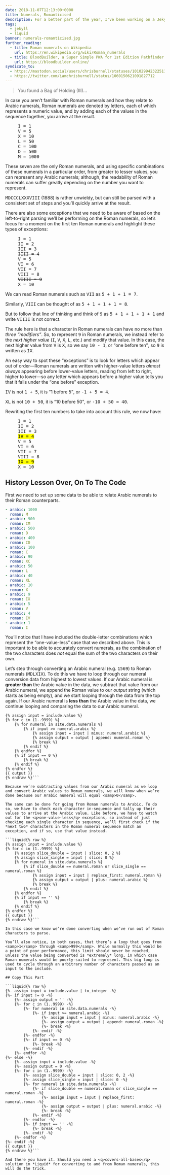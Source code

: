 ```yaml
---
date: 2018-11-07T12:13:00+0000
title: Numerals, Romanticised
description: For a better part of the year, I've been working on a Jekyll-based Progressive Web App, <a href="https://bloodbuilder.online" rel="me  external">BloodBuilder</a>, for managing my Sorcerer in a game of Pathfinder I've been playing with some friends. One of the many intricate parts of logic involves the ability to convert Arabic numerals to and from Roman numerals, so I wrote a simple Liquid include to handle this.
tags:
  - jekyll
  - liquid
banner: numerals-romanticised.jpg
further_reading:
  - title: Roman numerals on Wikipedia
    url: https://en.wikipedia.org/wiki/Roman_numerals
  - title: BloodBuilder, a Super Simple PWA for 1st Edition Pathfinder Pure Core Classes
    url: https://bloodbuilder.online/
syndicate_to:
  - https://mastodon.social/users/chrisburnell/statuses/101029942322511486
  - https://twitter.com/iamchrisburnell/status/1060150621091827712
---
```


<blockquote>
    <p>You found a Bag of Holding (III)…</p>
</blockquote>

In case you aren’t familiar with Roman numerals and how they relate to Arabic numerals, Roman numerals are denoted by letters, each of which represents a numeric value, and by adding each of the values in the sequence together, you arrive at the result.

<figure>
<pre>
I = 1
V = 5
X = 10
L = 50
C = 100
D = 500
M = 1000
</pre>
</figure>

These seven are the only Roman numerals, and using specific combinations of these numerals in a particular order, from greater to lesser values, you can represent any Arabic numerals; although, the readability of Roman numerals can suffer greatly depending on the number you want to represent.

<samp>MDCCCLXXXVIII</samp> (1888) is rather unwieldy, but can still be parsed with a consistent set of steps and you’ll quickly arrive at the result.

There are also some exceptions that we need to be aware of based on the left-to-right parsing we’ll be performing on the Roman numerals, so let’s focus for a moment on the first ten Roman numerals and highlight these types of exceptions:

<figure>
<pre>
I = 1
II = 2
III = 3
<del>IIII = 4</del>
V = 5
VI = 6
VII = 7
VIII = 8
<del>VIIII = 9</del>
X = 10
</pre>
</figure>

We can read Roman numerals such as <samp>VII</samp> as <samp>5 + 1 + 1 = 7</samp>.

Similarly, <samp>VIII</samp> can be thought of as <samp>5 + 1 + 1 + 1 = 8</samp>.

But to follow that line of thinking and think of <samp>9</samp> as <samp>5 + 1 + 1 + 1 + 1</samp> and write <samp>VIIII</samp> is not correct.

The rule here is that a character in Roman numerals can have no more than *three <q>modifiers</q>*. So, to represent <samp>9</samp> in Roman numerals, we instead refer to the *next higher value* (<samp>I</samp>, <samp>V</samp>, <samp>X</samp>, <samp>L</samp>, etc.) and modify that value. In this case, the next higher value from <samp>V</samp> is <samp>X</samp>, so we say <samp>10 - 1</samp>, or <q>one before ten</q>, so <samp>9</samp> is written as <samp>IX</samp>.

An easy way to spot these <q>exceptions</q> is to look for letters which appear out of order—Roman numerals are written with higher-value letters *almost always* appearing before lower-value letters, reading from left to right, higher to lower—so any letter which appears before a higher value tells you that it falls under the <q>one before</q> exception.

<samp>IV</samp> is not <samp>1 + 5</samp>, it is <q>1 before 5</q>, or <samp>-1 + 5 = 4</samp>.

<samp>XL</samp> is not <samp>10 + 50</samp>, it is <q>10 before 50</q>, or <samp>-10 + 50 = 40</samp>.

Rewriting the first ten numbers to take into account this rule, we now have:

<figure>
<pre>
I = 1
II = 2
III = 3
<mark>IV = 4</mark>
V = 5
VI = 6
VII = 7
VIII = 8
<mark>IX = 9</mark>
X = 10
</pre>
</figure>


## History Lesson Over, On To The Code

First we need to set up some data to be able to relate Arabic numerals to their Roman counterparts.

```yaml
- arabic: 1000
  roman: M
- arabic: 900
  roman: CM
- arabic: 500
  roman: D
- arabic: 400
  roman: CD
- arabic: 100
  roman: C
- arabic: 90
  roman: XC
- arabic: 50
  roman: L
- arabic: 40
  roman: XL
- arabic: 10
  roman: X
- arabic: 9
  roman: IX
- arabic: 5
  roman: V
- arabic: 4
  roman: IV
- arabic: 1
  roman: I
```

You’ll notice that I have included the double-letter combinations which represent the <q>one-value-less</q> case that we described above. This is important to be able to accurately convert numerals, as the combination of the two characters does *not* equal the sum of the two characters on their own.

Let’s step through converting an Arabic numeral (e.g. <samp>1569</samp>) to Roman numerals (<samp>MDLXIX</samp>). To do this we have to loop through our numeral conversion data from highest to lowest values. If our Arabic numeral is **greater than** the Arabic value in the data, we subtract that value from our Arabic numeral, we append the Roman value to our <var>output</var> string (which starts as being empty), and we start looping through the data from the top again. If our Arabic numeral is **less than** the Arabic value in the data, we continue looping and comparing the data to our Arabic numeral.

```liquid{% raw %}
{% assign input = include.value %}
{% for c in (1..9999) %}
    {% for numeral in site.data.numerals %}
        {% if input >= numeral.arabic %}
            {% assign input = input | minus: numeral.arabic %}
            {% assign output = output | append: numeral.roman %}
            {% break %}
        {% endif %}
    {% endfor %}
    {% if input == 0 %}
        {% break %}
    {% endif %}
{% endfor %}
{{ output }}
{% endraw %}```

Because we’re subtracting values from our Arabic numeral as we loop and convert Arabic values to Roman numerals, we will know when we’re done because our Arabic numeral will equal <samp>0</samp>.

The same can be done for going from Roman numerals to Arabic. To do so, we have to check each character in-sequence and tally up their values to arrive at the Arabic value. Like before, we have to watch out for the <q>one-value-less</q> exceptions, so instead of just checking each single character in sequence, we’ll first check if the *next two* characters in the Roman numeral sequence match an exception, and if so, use that value instead.

```liquid{% raw %}
{% assign input = include.value %}
{% for c in (1..9999) %}
    {% assign slice_double = input | slice: 0, 2 %}
    {% assign slice_single = input | slice: 0 %}
    {% for numeral in site.data.numerals %}
        {% if slice_double == numeral.roman or slice_single == numeral.roman %}
            {% assign input = input | replace_first: numeral.roman %}
            {% assign output = output | plus: numeral.arabic %}
            {% break %}
        {% endif %}
    {% endfor %}
    {% if input == '' %}
        {% break %}
    {% endif %}
{% endfor %}
{{ output }}
{% endraw %}```

In this case we know we’re done converting when we’ve run out of Roman characters to parse.

You’ll also notice, in both cases, that there’s a loop that goes from <samp>1</samp> through <samp>999</samp>. While normally this would be a point of poor performance, this limit should never be reached, unless the value being converted is *extremely* long, in which case Roman numerals would be poorly-suited to represent. This big loop is used to cycle through an arbitrary number of characters passed as an input to the include.

## Copy This Part

```liquid{% raw %}
{%- assign input = include.value | to_integer -%}
{%- if input != 0 -%}
    {%- assign output = '' -%}
    {%- for c in (1..9999) -%}
        {%- for numeral in site.data.numerals -%}
            {%- if input >= numeral.arabic -%}
                {%- assign input = input | minus: numeral.arabic -%}
                {%- assign output = output | append: numeral.roman -%}
                {%- break -%}
            {%- endif -%}
        {%- endfor -%}
        {%- if input == 0 -%}
            {%- break -%}
        {%- endif -%}
    {%- endfor -%}
{%- else -%}
    {%- assign input = include.value -%}
    {%- assign output = 0 -%}
    {%- for c in (1..9999) -%}
        {%- assign slice_double = input | slice: 0, 2 -%}
        {%- assign slice_single = input | slice: 0 -%}
        {%- for numeral in site.data.numerals -%}
            {%- if slice_double == numeral.roman or slice_single == numeral.roman -%}
                {%- assign input = input | replace_first: numeral.roman -%}
                {%- assign output = output | plus: numeral.arabic -%}
                {%- break -%}
            {%- endif -%}
        {%- endfor -%}
        {%- if input == '' -%}
            {%- break -%}
        {%- endif -%}
    {%- endfor -%}
{%- endif -%}
{{ output }}
{% endraw %}```

And there you have it. Should you need a <q>covers-all-bases</q> solution in *Liquid* for converting to and from Roman numerals, this will do the trick.
